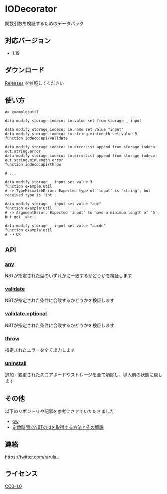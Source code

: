 # IODecorator
関数引数を検証するためのデータパック

## 対応バージョン
- 1.19

## ダウンロード
[Releases](https://github.com/rarula/IODecorator/releases) を参照してください

## 使い方
```mcfunction
#> example:util

data modify storage iodeco: in.value set from storage _ input

data modify storage iodeco: in.name set value "input"
data modify storage iodeco: in.string.minLength set value 5
function iodeco:api/validate

data modify storage iodeco: in.errorList append from storage iodeco: out.string.error
data modify storage iodeco: in.errorList append from storage iodeco: out.string.minLength.error
function iodeco:api/throw

# ...
```
```mcfunction
data modify storage _ input set value 3
function example:util
# -> TypeMismatchError: Expected type of 'input' is 'string', but received type is 'int'.

data modify storage _ input set value "abc"
function example:util
# -> ArgumentError: Expected 'input' to have a minimum length of '5', but got 'abc'.

data modify storage _ input set value "abcde"
function example:util
# -> OK
```

## API

### [any](https://github.com/rarula/IODecorator/wiki/any)
NBTが指定された型のいずれかに一致するかどうかを検証します

### [validate](https://github.com/rarula/IODecorator/wiki/validate)
NBTが指定された条件に合致するかどうかを検証します

### [validate.optional](https://github.com/rarula/IODecorator/wiki/validate-optional)
NBTが指定された条件に合致するかどうかを検証します

### [throw](https://github.com/rarula/IODecorator/wiki/throw)
指定されたエラーを全て出力します

### [uninstall](https://github.com/rarula/IODecorator/wiki/uninstall)
追加・変更されたスコアボードやストレージを全て削除し、導入前の状態に戻します

## その他
以下のリポジトリや記事を参考にさせていただきました
- [ow](https://github.com/sindresorhus/ow)
- [定数時間でNBTのidを取得する方法とその解説](https://gist.github.com/intsuc/a798ed9c10b495d2beaf60db327fb4dd)

## 連絡
<https://twitter.com/rarula_>

## ライセンス
[CC0-1.0](LICENSE)
